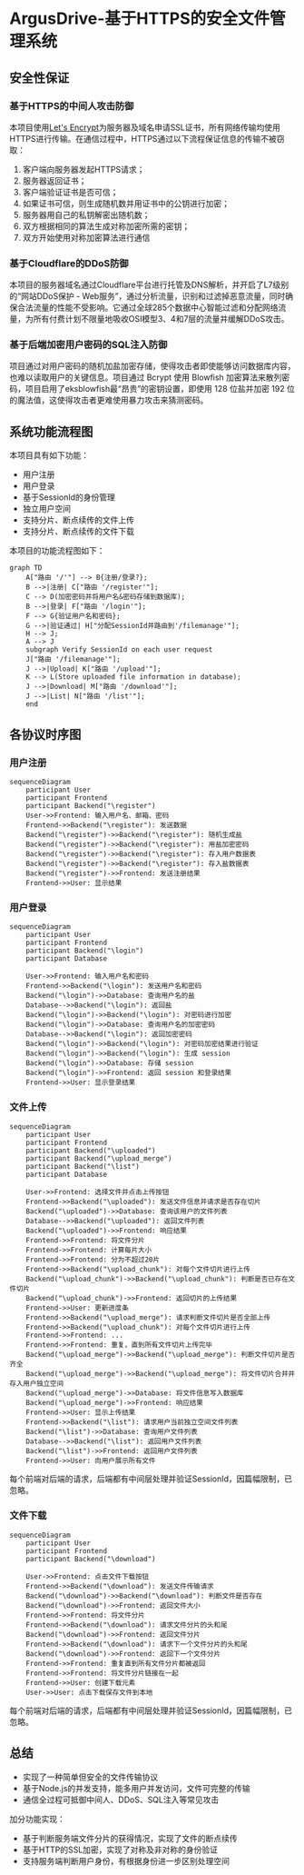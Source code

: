 # ArgusDrive-基于HTTPS的安全文件管理系统

## 安全性保证

### 基于HTTPS的中间人攻击防御

本项目使用[Let's Encrypt](https://diamondfsd.com/lets-encrytp-hand-https/)为服务器及域名申请SSL证书，所有网络传输均使用HTTPS进行传输。在通信过程中，HTTPS通过以下流程保证信息的传输不被窃取：

1. 客户端向服务器发起HTTPS请求；
2. 服务器返回证书；
3. 客户端验证证书是否可信；
4. 如果证书可信，则生成随机数并用证书中的公钥进行加密；
5. 服务器用自己的私钥解密出随机数；
6. 双方根据相同的算法生成对称加密所需的密钥；
7. 双方开始使用对称加密算法进行通信

### 基于Cloudflare的DDoS防御

本项目的服务器域名通过Cloudflare平台进行托管及DNS解析，并开启了L7级别的“网站DDoS保护 - Web服务”，通过分析流量，识别和过滤掉恶意流量，同时确保合法流量的性能不受影响。它通过全球285个数据中心智能过滤和分配网络流量，为所有付费计划不限量地吸收OSI模型3、4和7层的流量并缓解DDoS攻击。

### 基于后端加密用户密码的SQL注入防御

项目通过对用户密码的随机加盐加密存储，使得攻击者即使能够访问数据库内容，也难以读取用户的关键信息。项目通过 Bcrypt 使用 Blowfish 加密算法来散列密码，项目启用了eksblowfish最“昂贵”的密钥设置，即使用 128 位盐并加密 192 位的魔法值，这使得攻击者更难使用暴力攻击来猜测密码。

## 系统功能流程图

本项目具有如下功能：

- 用户注册
- 用户登录
- 基于SessionId的身份管理
- 独立用户空间
- 支持分片、断点续传的文件上传
- 支持分片、断点续传的文件下载

本项目的功能流程图如下：

```mermaid
graph TD
    A["路由 '/'"] --> B{注册/登录?};
    B -->|注册| C["路由 '/register'"];
    C --> D(加密密码并将用户名&密码存储到数据库);
    B -->|登录| F["路由 '/login'"];
    F --> G{验证用户名和密码};
    G -->|验证通过| H["分配SessionId并路由到'/filemanage'"];
    H --> J;
    A --> J
    subgraph Verify SessionId on each user request
    J["路由 '/filemanage'"];
    J -->|Upload| K["路由 '/upload'"];
    K --> L(Store uploaded file information in database);
    J -->|Download| M["路由 '/download'"];
    J -->|List| N["路由 '/list'"];
    end
```

## 各协议时序图

### 用户注册

```mermaid
sequenceDiagram
    participant User
    participant Frontend
    participant Backend("\register")
    User->>Frontend: 输入用户名、邮箱、密码
    Frontend->>Backend("\register"): 发送数据
    Backend("\register")->>Backend("\register"): 随机生成盐
    Backend("\register")->>Backend("\register"): 用盐加密密码
    Backend("\register")->>Backend("\register"): 存入用户数据表
    Backend("\register")->>Backend("\register"): 存入盐数据表
    Backend("\register")->>Frontend: 发送注册结果
    Frontend->>User: 显示结果

```

### 用户登录

```mermaid
sequenceDiagram
    participant User
    participant Frontend
    participant Backend("\login")
    participant Database

    User->>Frontend: 输入用户名和密码
    Frontend->>Backend("\login"): 发送用户名和密码
    Backend("\login")->>Database: 查询用户名的盐
    Database-->>Backend("\login"): 返回盐
    Backend("\login")->>Backend("\login"): 对密码进行加密
    Backend("\login")->>Database: 查询用户名的加密密码
    Database-->>Backend("\login"): 返回加密密码
    Backend("\login")->>Backend("\login"): 对密码加密结果进行验证
    Backend("\login")->>Backend("\login"): 生成 session
    Backend("\login")->>Database: 存储 session
    Backend("\login")->>Frontend: 返回 session 和登录结果
    Frontend->>User: 显示登录结果
```

### 文件上传

```mermaid
sequenceDiagram
    participant User
    participant Frontend
    participant Backend("\uploaded")
    participant Backend("\upload_merge")
    participant Backend("\list")
    participant Database
    
    User->>Frontend: 选择文件并点击上传按钮
    Frontend->>Backend("\uploaded"): 发送文件信息并请求是否存在切片
    Backend("\uploaded")->>Database: 查询该用户的文件列表
    Database-->>Backend("\uploaded"): 返回文件列表
    Backend("\uploaded")->>Frontend: 响应结果
    Frontend->>Frontend: 将文件分片
    Frontend->>Frontend: 计算每片大小
    Frontend->>Frontend: 分为不超过20片
    Frontend->>Backend("\upload_chunk"): 对每个文件切片进行上传
    Backend("\upload_chunk")->>Backend("\upload_chunk"): 判断是否已存在文件切片
    Backend("\upload_chunk")->>Frontend: 返回切片的上传结果
    Frontend->>User: 更新进度条
    Frontend->>Backend("\upload_merge"): 请求判断文件切片是否全部上传
    Frontend->>Backend("\upload_chunk"): 对每个文件切片进行上传
    Frontend->>Frontend: ...
    Frontend->>Frontend: 重复，直到所有文件切片上传完毕
    Backend("\upload_merge")->>Backend("\upload_merge"): 判断文件切片是否齐全
    Backend("\upload_merge")->>Backend("\upload_merge"): 将文件切片合并并存入用户独立空间
    Backend("\upload_merge")->>Database: 将文件信息写入数据库
    Backend("\upload_merge")->>Frontend: 响应结果
    Frontend->>User: 显示上传结果
    Frontend->>Backend("\list"): 请求用户当前独立空间文件列表
    Backend("\list")->>Database: 查询用户文件列表
    Database-->>Backend("\list"): 返回用户文件列表
    Backend("\list")->>Frontend: 返回用户文件列表
    Frontend->>User: 向用户展示所有文件
```

每个前端对后端的请求，后端都有中间层处理并验证SessionId，因篇幅限制，已忽略。

### 文件下载

```mermaid
sequenceDiagram
    participant User
    participant Frontend
    participant Backend("\download")
    
    User->>Frontend: 点击文件下载按钮
    Frontend->>Backend("\download"): 发送文件传输请求
    Backend("\download")->>Backend("\download"): 判断文件是否存在
    Backend("\download")->>Frontend: 返回文件大小
    Frontend->>Frontend: 将文件分片
    Frontend->>Backend("\download"): 请求文件分片的头和尾
    Backend("\download")->>Frontend: 返回文件分片
    Frontend->>Backend("\download"): 请求下一个文件分片的头和尾
    Backend("\download")->>Frontend: 返回下一个文件分片
    Frontend->>Frontend: 重复直到所有文件分片都被返回
    Frontend->>Frontend: 将文件分片链接在一起
    Frontend->>User: 创建下载元素
    User->>User: 点击下载保存文件到本地
```

每个前端对后端的请求，后端都有中间层处理并验证SessionId，因篇幅限制，已忽略。

## 总结

- 实现了一种简单但安全的文件传输协议
- 基于Node.js的并发支持，能多用户并发访问，文件可完整的传输
- 通信全过程可抵御中间人、DDoS、SQL注入等常见攻击

加分功能实现：

- 基于判断服务端文件分片的获得情况，实现了文件的断点续传
- 基于HTTP的SSL加密，实现了对称及非对称的身份验证
- 支持服务端判断用户身份，有根据身份进一步区别处理空间
